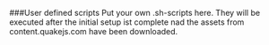 ###User defined scripts
Put your own .sh-scripts here. They will be executed after the initial setup ist complete nad the assets from content.quakejs.com have been downloaded.
